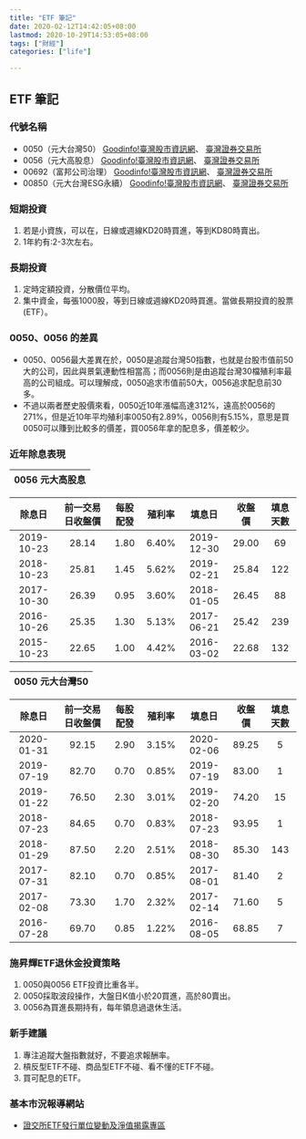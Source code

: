```yaml
---
title: "ETF 筆記"
date: 2020-02-12T14:42:05+08:00
lastmod: 2020-10-29T14:53:05+08:00
tags: ["財經"]
categories: ["life"]

---
```

## ETF 筆記
### 代號名稱
- 0050（元大台灣50）
[Goodinfo!臺灣股市資訊網](https://goodinfo.tw/StockInfo/StockDetail.asp?STOCK_ID=0050)、
[臺灣證券交易所](https://www.twse.com.tw/zh/stockSearch/showStock?stkNo=0050)
- 0056（元大高股息） 
[Goodinfo!臺灣股市資訊網](https://goodinfo.tw/StockInfo/StockDetail.asp?STOCK_ID=0056)、
[臺灣證券交易所](https://www.twse.com.tw/zh/stockSearch/showStock?stkNo=0056)
- 00692（富邦公司治理）
[Goodinfo!臺灣股市資訊網](https://goodinfo.tw/StockInfo/StockDetail.asp?STOCK_ID=00692)、
[臺灣證券交易所](https://www.twse.com.tw/zh/stockSearch/showStock?stkNo=00692)
- 00850（元大台灣ESG永續）
[Goodinfo!臺灣股市資訊網](https://goodinfo.tw/StockInfo/StockDetail.asp?STOCK_ID=00850)、
[臺灣證券交易所](https://www.twse.com.tw/zh/stockSearch/showStock?stkNo=00850)

### 短期投資
1. 若是小資族，可以在，日線或週線KD20時買進，等到KD80時賣出。
2. 1年約有:2-3次左右。

### 長期投資
1. 定時定額投資，分散價位平均。
2. 集中資金，每張1000股，等到日線或週線KD20時買進。當做長期投資的股票(ETF）。

### 0050、0056 的差異
- 0050、0056最大差異在於，0050是追蹤台灣50指數，也就是台股市值前50大的公司，因此與景氣連動性相當高；而0056則是由追蹤台灣30檔殖利率最高的公司組成。可以理解成，0050追求市值前50大，0056追求配息前30多。
- 不過以兩者歷史股價來看，0050近10年漲幅高達312%，遠高於0056的271%，但是近10年平均殖利率0050有2.89%，0056則有5.15%，意思是買0050可以賺到比較多的價差，買0056年拿的配息多，價差較少。

### 近年除息表現
| 0056 元大高股息|
|:--------------:|

| 除息日     | 前一交易日收盤價 | 每股配發 | 殖利率 | 填息日     | 收盤價 | 填息天數 |
|:------------:|:------------------:|:----------:|:--------:|:------------:|:--------:|:----------:|
| 2019-10-23 | 28.14            | 1.80     | 6.40%  | 2019-12-30 | 29.00  | 69    |
| 2018-10-23 | 25.81            | 1.45     | 5.62%  | 2019-02-21 | 25.84  | 122      |
| 2017-10-30 | 26.39            | 0.95     | 3.60%  | 2018-01-05 | 26.45  | 88       |
| 2016-10-26 | 25.35            | 1.30     | 5.13%  | 2017-06-21 | 25.42  | 239      |
| 2015-10-23 | 22.65            | 1.00     | 4.42%  | 2016-03-02 | 22.68  | 132      |

| 0050 元大台灣50|
|:--------------:|

|   除息日   | 前一交易日收盤價 | 每股配發 | 殖利率 |   填息日   | 收盤價 | 填息天數 |
|:----------:|:----------------:|:--------:|:------:|:----------:|:------:|:--------:|
| 2020-01-31 | 92.15            | 2.90     | 3.15%  | 2020-02-06 | 89.25  | 5        |
| 2019-07-19 | 82.70            | 0.70     | 0.85%  | 2019-07-19 | 83.00   | 1        |
| 2019-01-22 | 76.50            | 2.30     | 3.01%  | 2019-02-20 | 74.20  | 15       |
| 2018-07-23 | 84.65            | 0.70     | 0.83%  | 2018-07-23 | 93.95  | 1        |
| 2018-01-29 | 87.50            | 2.20     | 2.51%  | 2018-08-30 | 85.30  | 143      |
| 2017-07-31 | 82.10            | 0.70     | 0.85%  | 2017-08-01 | 81.40  | 2        |
| 2017-02-08 | 73.30            | 1.70     | 2.32%  | 2017-02-14 | 71.60  | 5        |
| 2016-07-28 | 69.70            | 0.85     | 1.22%  | 2016-08-05 | 68.85  | 7        |

### 施昇輝ETF退休金投資策略
1. 0050與0056 ETF投資比重各半。
2. 0050採取波段操作，大盤日K值小於20買進，高於80賣出。
3. 0056為買進長期持有，每年領息過退休生活。

### 新手建議
1. 專注追蹤大盤指數就好，不要追求報酬率。
2. 槓反型ETF不碰、商品型ETF不碰、看不懂的ETF不碰。
3. 買可配息的ETF。

### 基本市況報導網站
- [證交所ETF發行單位變動及淨值揭露專區](https://mis.twse.com.tw/stock/etf_nav.jsp?ex=tse)

